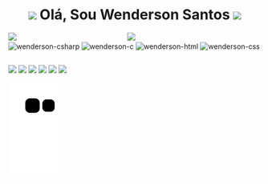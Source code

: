 ### 
<h1 align="center">
<img src="https://media.giphy.com/media/hvRJCLFzcasrR4ia7z/giphy.gif" width="28">
Olá, Sou Wenderson Santos <img src="https://media.giphy.com/media/12oufCB0MyZ1Go/giphy.gif" width="50">
</h1>

<div>
<img align="left" width="47%" src="https://github-readme-stats.vercel.app/api?username=wendersonqsantos&show_icons=true&theme=tokyonight " />
<img align="left" width="47%" src="https://github-readme-stats.vercel.app/api/top-langs/?username=wendersonqsantos&layout=compact&langs_count=7&theme=dracula"/>

<div style="display: inline_block"><br>
<img align="center" alt="wenderson-csharp" height="30" width="40"src="https://cdn.jsdelivr.net/gh/devicons/devicon/icons/csharp/csharp-plain.svg" />
<img align="center" alt="wenderson-c" height="30" width="40" src="https://cdn.jsdelivr.net/gh/devicons/devicon/icons/c/c-plain.svg" />
<img align="center" alt="wenderson-html" height="30" width="40" src="https://cdn.jsdelivr.net/gh/devicons/devicon/icons/html5/html5-plain-wordmark.svg" />
<img align="center" alt="wenderson-css" height="30" width="40" src="https://cdn.jsdelivr.net/gh/devicons/devicon/icons/css3/css3-plain-wordmark.svg" />

##
 
<div> 
  <a href="https://www.youtube.com/channel/UCizi9_cITrFyHNDw8tCBZ9g" target="_blank"><img src="https://img.shields.io/badge/YouTube-FF0000?style=for-the-badge&logo=youtube&logoColor=white" target="_blank"></a>
  <a href="https://instagram.com/lenda.santoss" target="_blank"><img src="https://img.shields.io/badge/-Instagram-%23E4405F?style=for-the-badge&logo=instagram&logoColor=white" target="_blank"></a>
 	<a href="https://www.twitch.tv/lendasantos" target="_blank"><img src="https://img.shields.io/badge/Twitch-9146FF?style=for-the-badge&logo=twitch&logoColor=white" target="_blank"></a>
 <a href="https://discord.gg/  Slim0ff#1451" target="_blank"><img src="https://img.shields.io/badge/Discord-7289DA?style=for-the-badge&logo=discord&logoColor=white" target="_blank"></a> 
  <a href = "mailto:wendersonsantos@gmail.com"><img src="https://img.shields.io/badge/-Gmail-%23333?style=for-the-badge&logo=gmail&logoColor=white" target="_blank"></a>
  <a href="https://www.linkedin.com/in/wenderson-santos-44376a137/" target="_blank"><img src="https://img.shields.io/badge/-LinkedIn-%230077B5?style=for-the-badge&logo=linkedin&logoColor=white" target="_blank"></a> 
 
  ![Snake animation](https://github.com/rafaballerini/rafaballerini/blob/output/github-contribution-grid-snake.svg)
 
</div>

